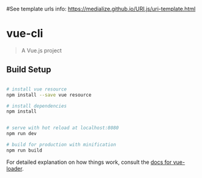 #See template urls info:
https://medialize.github.io/URI.js/uri-template.html

# vue-cli

> A Vue.js project

## Build Setup

``` bash

# install vue resource
npm install --save vue resource

# install dependencies
npm install


# serve with hot reload at localhost:8080
npm run dev

# build for production with minification
npm run build
```

For detailed explanation on how things work, consult the [docs for vue-loader](http://vuejs.github.io/vue-loader).
